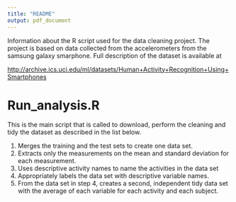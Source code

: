 ```yaml
---
title: "README"
output: pdf_document
---
```


Information about the R script used for the data cleaning project. The project is based on data collected from the accelerometers from the samsung galaxy smarphone. Full description of the dataset is available at

http://archive.ics.uci.edu/ml/datasets/Human+Activity+Recognition+Using+Smartphones

# Run_analysis.R
This is the main script that is called to download, perform the cleaning and tidy the dataset as described in the list below.

1. Merges the training and the test sets to create one data set.
2. Extracts only the measurements on the mean and standard deviation for each measurement.
3. Uses descriptive activity names to name the activities in the data set
4. Appropriately labels the data set with descriptive variable names.
5. From the data set in step 4, creates a second, independent tidy data set with the average of each variable for each activity and each subject.